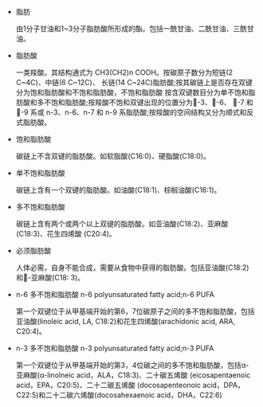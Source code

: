 - 脂肪

  由1分子甘油和1~3分子脂肪酸所形成的酯。包括一酰甘油、二酰甘油、三酰甘油。

- 脂肪酸

  一类羧酸。其结构通式为 CH3(CH2)n COOH。按碳原子数分为短链(2 C~4C)、中链(6 C~12C)、 长链(14 C~24C)脂肪酸;按其碳链上是否存在双键分为饱和脂肪酸和不饱和脂肪酸，不饱和脂肪酸 按含双键数目分为单不饱和脂肪酸和多不饱和脂肪酸;按羧酸不饱和双键出现的位置分为-3、-6、 -7 和-9 系或 n-3、n-6、n-7 和 n-9 系脂肪酸;按羧酸的空间结构又分为顺式和反式脂肪酸。

- 饱和脂肪酸

  碳链上不含双键的脂肪酸。如软脂酸(C16:0)、硬脂酸(C18:0)。

- 单不饱和脂肪酸

  碳链上含有一个双键的脂肪酸。如油酸(C18:1)、棕榈油酸(C16:1)。

- 多不饱和脂肪酸

  碳链上含有两个或两个以上双键的脂肪酸。如亚油酸(C18:2)、亚麻酸(C18:3)、花生四烯酸 (C20:4)。

- 必须脂肪酸

  人体必需，自身不能合成，需要从食物中获得的脂肪酸。包括亚油酸(C18:2)和-亚麻酸(C18: 3)。

- n-6 多不饱和脂肪酸 n-6 polyunsaturated fatty acid;n-6 PUFA

  第一个双键位于从甲基端开始的第6，7位碳原子之间的多不饱和脂肪酸，包括亚油酸(linoleic acid, LA, C18:2)和花生四烯酸(arachidonic acid, ARA, C20:4)。

- n-3 多不饱和脂肪酸 n-3 polyunsaturated fatty acid;n-3 PUFA

  第一个双键位于从甲基端开始的第3，4位碳之间的多不饱和脂肪酸，包括α-亚麻酸(α-linolneic acid，ALA，C18:3)、二十碳五烯酸 (eicosapentaenoic acid，EPA，C20:5)、二十二碳五烯酸 (docosapenteonoic acid，DPA，C22:5)和二十二碳六烯酸(docosahexaenoic acid，DHA，C22:6)



